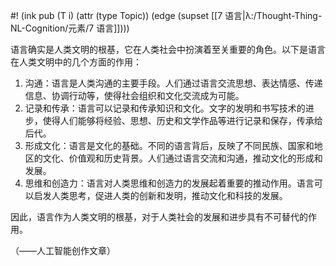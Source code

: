 #! (ink pub (T i) (attr (type Topic)) (edge (supset [[7 语言|λ:/Thought-Thing-NL-Cognition/元素/7 语言]])))


语言确实是人类文明的根基，它在人类社会中扮演着至关重要的角色。以下是语言在人类文明中的几个方面的作用：

1. 沟通：语言是人类沟通的主要手段。人们通过语言交流思想、表达情感、传递信息、协调行动等，使得社会组织和文化交流成为可能。
2. 记录和传承：语言可以记录和传承知识和文化。文字的发明和书写技术的进步，使得人们能够将经验、思想、历史和文学作品等进行记录和保存，传承给后代。
3. 形成文化：语言是文化的基础。不同的语言背后，反映了不同民族、国家和地区的文化、价值观和历史背景。人们通过语言交流和沟通，推动文化的形成和发展。
4. 思维和创造力：语言对人类思维和创造力的发展起着重要的推动作用。语言可以启发人类思考，促进人类的创新和发明，推动文化和科技的发展。

因此，语言作为人类文明的根基，对于人类社会的发展和进步具有不可替代的作用。

（——人工智能创作文章）